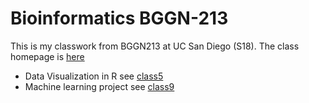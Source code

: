 # Bioinformatics BGGN-213

This is my classwork from BGGN213 at UC San Diego (S18). 
The class homepage is [here](https://bioboot.github.io/bggn213_S18/)

- Data Visualization in R see [class5]()
- Machine learning project see [class9]()
